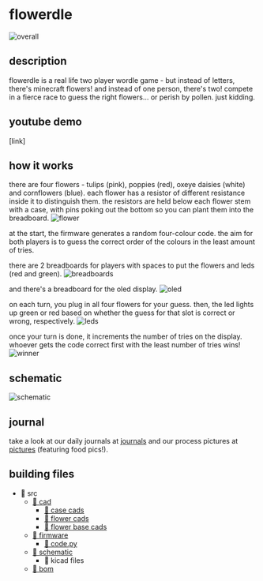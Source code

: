 # flowerdle
![overall](https://github.com/mynameisashllee/flowerdle/blob/main/img/overall.png?raw=true)

## description
flowerdle is a real life two player wordle game - but instead of letters, there's minecraft flowers! and instead of one person, there's two! compete in a fierce race to guess the right flowers... or perish by pollen. just kidding.

## youtube demo
[link]

## how it works
there are four flowers - tulips (pink), poppies (red), oxeye daisies (white) and cornflowers (blue). each flower has a resistor of different resistance inside it to distinguish them. the resistors are held below each flower stem with a case, with pins poking out the bottom so you can plant them into the breadboard.
![flower](https://github.com/mynameisashllee/flowerdle/blob/main/img/flower.png?raw=true)

at the start, the firmware generates a random four-colour code. the aim for both players is to guess the correct order of the colours in the least amount of tries.

there are 2 breadboards for players with spaces to put the flowers and leds (red and green).
![breadboards](https://github.com/mynameisashllee/flowerdle/blob/main/img/breadboards.png?raw=true)

and there's a breadboard for the oled display.
![oled](https://github.com/mynameisashllee/flowerdle/blob/main/img/oled.png?raw=true)

on each turn, you plug in all four flowers for your guess. then, the led lights up green or red based on whether the guess for that slot is correct or wrong, respectively.
![leds](https://github.com/mynameisashllee/flowerdle/blob/main/img/leds.png?raw=true)

once your turn is done, it increments the number of tries on the display. whoever gets the code correct first with the least number of tries wins! 
![winner](https://github.com/mynameisashllee/flowerdle/blob/main/img/winner.png?raw=true)

## schematic
![schematic](https://github.com/mynameisashllee/flowerdle/blob/main/img/schematic.png?raw=true)

## journal
take a look at our daily journals at [journals](journal) and our process pictures at [pictures](journal/pics.md) (featuring food pics!).

## building files
* 📂 src
    * [📂 cad](src/cad)
        * [📄 case cads](src/cad/breadboardcase)
        * [📄 flower cads](src/cad/flowers)
        * [📄 flower base cads](src/cad/structures)
    * [📂 firmware](src/firmware)
        * [📄 code.py](src/firmware/code.py)
    * [📂 schematic](src/schematic)
        * 📄 kicad files
    * [📄 bom](src/bom.md)